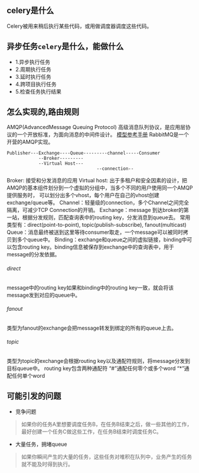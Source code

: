 ## celery是什么
Celery被用来稍后执行某些代码，或用做调度器调度这些代码。

## 异步任务`celery`是什么，能做什么
- 1.异步执行任务
- 2.周期执行任务
- 3.延时执行任务
- 4.跨项目执行任务
- 5.检查任务执行结果

## 怎么实现的,路由规则
AMQP(AdvancedMessage Queuing Protocol) 高级消息队列协议，是应用层协议的一个开放标准，为面向消息的中间件设计。
[模型参考手册](http://rabbitmq.mr-ping.com/AMQP/AMQP_0-9-1_Model_Explained.html)
RabbitMQ是一个开营的AMQP实现。
```
Publisher---Exchange----Queue---------channel-----Consumer
            --Broker---------
            --Virtual Host---
                                  --connection--
```
Broker: 接受和分发消息的应用
Virtual host: 出于多租户和安全因素的设计，把AMQP的基本组件划分到一个虚拟的分组中，当多个不同的用户使用同一个AMQP提供服务时，
可以划分出多个vhost，每个用户在自己的vhost创建 exchange/queue等。
Channel：轻量级的connection，多个Channel之间完全隔离，可减少TCP Connection的开销。
Exchange：message 到达broker的第一站，根据分发规则，匹配查询表中的routing key，分发消息到queue去。
常用类型有：direct(point-to-point), topic(publish-subscribe), fanout(multicast)
Queue：消息最终被送到这里等待consumer取走，一个message可以被同时拷贝到多个queue中。
Binding：exchange和queue之间的虚拟链接，binding中可以包含routing key。binding信息被保存到exchange中的查询表中，用于message的分发依据。

###### direct
message中的routing key如果和binding中的routing key一致，就会将该message发到对应的queue中。
###### fanout
类型为fanout的exchange会把message转发到绑定的所有的queue上去。
###### topic
类型为topic的exchange会根据routing key以及通配符规则，将message分发到目标queue中。
routing key包含两种通配符 “#”通配任何零个或多个word “*”通配任何单个word

## 可能引发的问题
- 竞争问题
> 如果你的任务A里想要调度任务B，在任务B结束之后，做一些其他的工作，最好创建一个任务C做这些工作，在任务B结束时调度任务C。
- 大量任务，拥堵queue
> 如果你瞬间产生的大量的任务，这些任务对堆积在队列中，业务产生的任务就不能及时得到执行。
